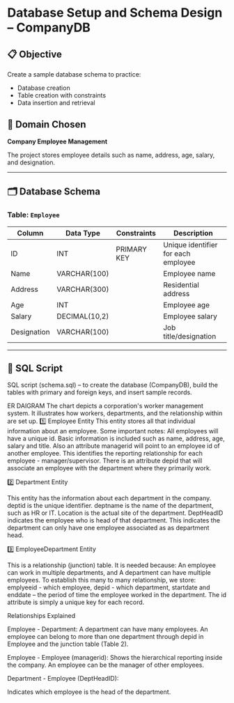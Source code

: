 # Database Setup and Schema Design – CompanyDB

## 📋 Objective
Create a sample database schema to practice:
- Database creation
- Table creation with constraints
- Data insertion and retrieval

## 🏢 Domain Chosen
**Company Employee Management**

The project stores employee details such as name, address, age, salary, and designation.

---

## 🗂️ Database Schema

### Table: `Employee`

| Column      | Data Type       | Constraints        | Description                       |
|-------------|-----------------|--------------------|-----------------------------------|
| ID          | INT             | PRIMARY KEY        | Unique identifier for each employee |
| Name        | VARCHAR(100)    |                    | Employee name                      |
| Address     | VARCHAR(300)    |                    | Residential address                |
| Age         | INT             |                    | Employee age                       |
| Salary      | DECIMAL(10,2)   |                    | Employee salary                    |
| Designation | VARCHAR(100)    |                    | Job title/designation             |

---

## 💾 SQL Script

SQL script (schema.sql) – to create the database (CompanyDB), build the tables with primary and foreign keys, and insert sample records.


ER DAIGRAM
The chart depicts a corporation's worker management system. It illustrates how workers, departments, and the relationship within are set up.
1️⃣ Employee Entity
This entity stores all that individual information about an employee.
Some important notes:
All employees will have a unique id.
Basic information is included such as name, address, age, salary and title.
Also an attribute managerid will point to an employee id of another employee.
This identifies the reporting relationship for each employee - manager/supervisor.
There is an attribute depid that will associate an employee with the department where they primarily work.

2️⃣ Department Entity

This entity has the information about each department in the company.
deptid is the unique identifier.
deptname is the name of the department, such as HR or IT.
Location is the actual site of the department.
DeptHeadID indicates the employee who is head of that department.
This indicates the department can only have one employee associated as as department head.

3️⃣ EmployeeDepartment Entity

This is a relationship (junction) table.
It is needed because:
An employee can work in multiple departments, and
A department can have multiple employees.
To establish this many to many relationship, we store:
emplyeeid - which employee, 
depid - which department, 
startdate and enddate – the period of time the employee worked in the department.
The id attribute is simply a unique key for each record.

Relationships Explained

Employee - Department: 
A department can have many employees. An employee can belong to more than one department through depid in Employee and the junction table (Table 2).

Employee - Employee (managerid): 
Shows the hierarchical reporting inside the company. An employee can be the manager of other employees.

Department - Employee (DeptHeadID): 

Indicates which employee is the head of the department.

